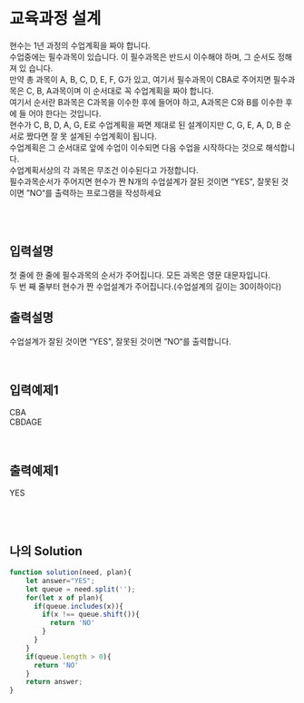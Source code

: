 # 교육과정 설계

현수는 1년 과정의 수업계획을 짜야 합니다.<br/>
수업중에는 필수과목이 있습니다. 이 필수과목은 반드시 이수해야 하며, 그 순서도 정해져 있
습니다.<br/>
만약 총 과목이 A, B, C, D, E, F, G가 있고, 여기서 필수과목이 CBA로 주어지면 필수과목은 
C, B, A과목이며 이 순서대로 꼭 수업계획을 짜야 합니다. <br/>
여기서 순서란 B과목은 C과목을 이수한 후에 들어야 하고, A과목은 C와 B를 이수한 후에 들
어야 한다는 것입니다. <br/>
현수가 C, B, D, A, G, E로 수업계획을 짜면 제대로 된 설계이지만
C, G, E, A, D, B 순서로 짰다면 잘 못 설계된 수업계획이 됩니다.<br/>
수업계획은 그 순서대로 앞에 수업이 이수되면 다음 수업을 시작하다는 것으로 해석합니다.<br/>
수업계획서상의 각 과목은 무조건 이수된다고 가정합니다.<br/>
필수과목순서가 주어지면 현수가 짠 N개의 수업설계가 잘된 것이면 “YES", 잘못된 것이면 
”NO“를 출력하는 프로그램을 작성하세요


<br/>
<br/>

## 입력설명
첫 줄에 한 줄에 필수과목의 순서가 주어집니다. 모든 과목은 영문 대문자입니다.<br/>
두 번 째 줄부터 현수가 짠 수업설계가 주어집니다.(수업설계의 길이는 30이하이다)


## 출력설명
수업설계가 잘된 것이면 “YES", 잘못된 것이면 ”NO“를 출력합니다.



<br/>

## 입력예제1
CBA<br/>
CBDAGE

<br/>

## 출력예제1
YES

<br/>
<br/>


## 나의 Solution
```javascript
function solution(need, plan){
    let answer="YES";
    let queue = need.split('');
    for(let x of plan){
      if(queue.includes(x)){
        if(x !== queue.shift()){
          return 'NO'
        }
      }
    }
    if(queue.length > 0){
      return 'NO'
    }
    return answer;
}
```